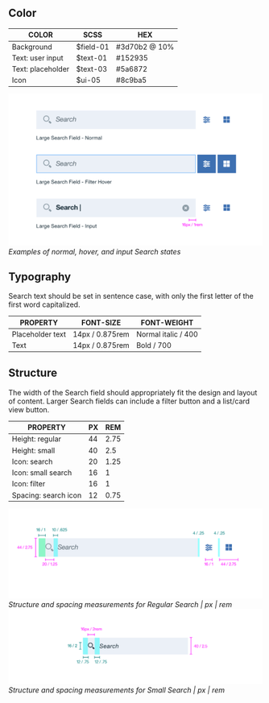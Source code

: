 ## Color
| COLOR             | SCSS          | HEX      |
|-------------------|---------------|-----------|
| Background        | $field-01     | #3d70b2 @ 10% |
| Text: user input  | $text-01      | #152935  |
| Text: placeholder | $text-03      | #5a6872  |
| Icon              | $ui-05        | #8c9ba5  |

![Normal, hover, and input search states](images/search-style-1.png)
_Examples of normal, hover, and input Search states_

## Typography 
Search text should be set in sentence case, with only the first letter of the first word capitalized.

| PROPERTY        | FONT-SIZE      | FONT-WEIGHT       |
|------------------|-----------------|---------------------|
| Placeholder text | 14px / 0.875rem | Normal italic / 400 |
| Text             | 14px / 0.875rem | Bold / 700          |


## Structure
The width of the Search field should appropriately fit the design and layout of content. Larger Search fields can include a filter button and a list/card view button. 

| PROPERTY             | PX | REM   |
|----------------------|----|-------|
| Height: regular      | 44 | 2.75  |
| Height: small        | 40 | 2.5   |
| Icon: search         | 20 | 1.25  |
| Icon: small search   | 16 | 1     |
| Icon: filter         | 16 | 1     |
| Spacing: search icon | 12 | 0.75  |

![Structure and spacing measurements for regular search](images/search-style-2.png)
_Structure and spacing measurements for Regular Search | px | rem_
![Structure and spacing measurements for small search](images/search-style-3.png)
_Structure and spacing measurements for Small Search | px | rem_


